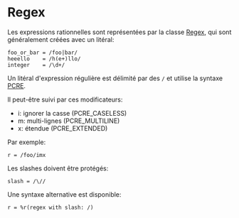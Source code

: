# Regex

Les expressions rationnelles sont représentées par la classe [Regex](http://crystal-lang.org/api/Regex.html),
qui sont généralement créées avec un litéral:

```crystal
foo_or_bar = /foo|bar/
heeello    = /h(e+)llo/
integer    = /\d+/
```

Un litéral d'expression régulière est délimité par des `/` et utilise la syntaxe [PCRE](http://pcre.org/pcre.txt).

Il peut-être suivi par ces modificateurs:

* i: ignorer la casse (PCRE_CASELESS)
* m: multi-lignes (PCRE_MULTILINE)
* x: étendue (PCRE_EXTENDED)

Par exemple:

```crystal
r = /foo/imx
```

Les slashes doivent être protégés:

```crystal
slash = /\//
```

Une syntaxe alternative est disponible:

```crystal
r = %r(regex with slash: /)
```
